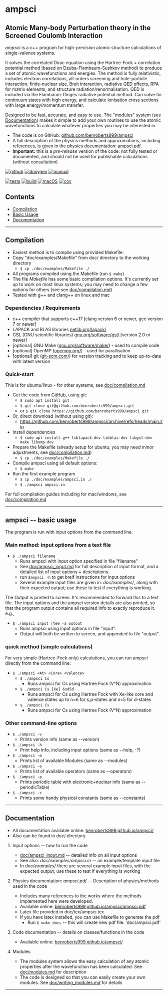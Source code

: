 # ampsci

## Atomic Many-body Perturbation theory in the Screened Coulomb Interaction

_ampsci_ is a c++ program for high-precision atomic structure calculations of single-valence systems.

It solves the correlated Dirac equation using the Hartree-Fock + correlation potential method (based on Dzuba-Flambaum-Sushkov method) to produce a set of atomic wavefunctions and energies.
The method is fully relativistic, includes electron correlations, all-orders screening and hole-particle interaction, finite-nuclear size, Breit interaction, radiative QED effects, RPA for matrix elements, and structure radiation/renormalisation.
QED is included via the Flambaum-Ginges radiative potential method.
Can solve for continuum states with high energy, and calculate ionisation cross sections with large energy/momentum transfer.

Designed to be fast, accurate, and easy to use.
The "modules" system (see [Documentation](#documentation)) makes it simple to add your own routines to use the atomic wavefunctions to calculate whatever properties you may be interested in.

* The code is on GitHub: [github.com/benroberts999/ampsci](https://github.com/benroberts999/ampsci)
* A full description of the physics methods and approximations, including references,
is given in the physics documentation: [ampsci.pdf][man-url].
* **Important:** this is a _pre-release_ version of the code: not fully tested or documented, and should not be used for publishable calculations (without consultation)

[![github][github-badge]](https://github.com/benroberts999/ampsci)
[![doxygen][doxygen-badge]][docs-url]
[![manual][manual-badge]][man-url]

[![tests][tests-badge]][tests-url]
[![build][build-badge]][build-url]
[![macOS][macOS-badge]][macOS-url]
[![cov][cov-badge]][cov-url]

## Contents

* [Compilation](#compilation)
* [Basic Usage](#ampsci-basic-usage)
* [Documentation](#documentation)

--------------------------------------------------------------------------------

## Compilation <a name="compilation"></a>

* Easiest method is to compile using provided Makefile:
* Copy "doc/examples/Makefile" from doc/ directory to the working directory
  * `$ cp ./doc/examples/Makefile ./`
* All programs compiled using the Makefile (run `$ make`)
* The file _Makefile_ has some basic compilation options. It's currently set up to work on most linux systems; you may need to change a few options for others (see see [doc/compilation.md](doc/compilation.md))
* Tested with g++ and clang++ on linux and mac

### Dependencies / Requirements

* c++ compiler that supports c++17 [clang version 6 or newer, gcc version 7 or newer]
* LAPACK and BLAS libraries [netlib.org/lapack/](http://www.netlib.org/lapack/)
* GSL (GNU scientific libraries) [gnu.org/software/gsl/](https://www.gnu.org/software/gsl/) [version 2.0 or newer]
* [optional] GNU Make ([gnu.org/software/make/](https://www.gnu.org/software/make/)) - used to compile code
* [optional] OpenMP ([openmp.org/](https://www.openmp.org/)) - used for parallisation
* [optional] git ([git-scm.com/](https://git-scm.com/)) for version tracking and to keep up-to-date with latest version

### Quick-start

This is for ubuntu/linux - for other systems, see [doc/compilation.md](doc/compilation.md)

* Get the code from [GitHub](https://github.com/benroberts999/ampsci), using git:
  * `$ sudo apt install git`
  * `$ git clone git@github.com:benroberts999/ampsci.git`
  * or `$ git clone https://github.com/benroberts999/ampsci.git`
* Or, direct download (without using git):
  * <https://github.com/benroberts999/ampsci/archive/refs/heads/main.zip>
* Install dependencies
  * `$ sudo apt install g++ liblapack-dev libblas-dev libgsl-dev make libomp-dev`
* Prepare the Makefile (already setup for ubuntu, you may need minor adjustments, see [doc/compilation.md](doc/compilation.md))
  * `$ cp ./doc/examples/Makefile ./`
* Compile ampsci using all default options:  
  * `$ make`
* Run the first example program
  * `$ cp ./doc/examples/ampsci.in ./`
  * `$ ./ampsci ampsci.in`

For full compilation guides including for mac/windows, see [doc/compilation.md](doc/compilation.md)

--------------------------------------------------------------------------------

## ampsci -- basic usage <a name="ampsci-basic-usage"></a>

The program is run with input options from the command line.

### Main method: input options from a text file

* `$ ./ampsci filename`
  * Runs ampsci with input option specified in file "filename"
  * See [doc/ampsci_input.md](doc/ampsci_input.md) for full description of input format,
and a detailed list of input options + descriptions.
  * run `$ampsci -h` to get breif instructions for input options
  * Several example input files are given in: _doc/examples/_, along with their expected output; use these to test if everything is working.

The Output is printed to screen. It's recommended to forward this to a text file.
The input options and the ampsci version details are also printed, so that the
program output contains all required info to exactly reproduce it. e.g.,

* `$ ./ampsci input |tee -a outout`
  * Runs ampsci using input options in file "input".
  * Output will both be written to screen, and appended to
    file "output".

### quick method (simple calculations)

For very simple (Hartree-Fock only) calculations, you can run ampsci directly from the command line:

* `$ ./ampsci <At> <Core> <Valence>`
  * `$ ./ampsci Cs`
    * Runs ampsci for Cs using Hartree Fock (V^N) approximation
  * `$ ./ampsci Cs [Xe] 6sd5d`
    * Runs ampsci for Cs using Hartree Fock with Xe-like core and valence
      states up to n=6 for s,p-states and n=5 for d-states
  * `$ ./ampsci Cs`
    * Runs ampsci for Cs using Hartree Fock (V^N) approximation

### Other command-line options

* `$ ./ampsci -v`
  * Prints version info (same as --version)
* `$ ./ampsci -h`
  * Print help info, including input options (same as --help, -?)
* `$ ./ampsci -m`
  * Prints list of available Modules (same as --modules)
* `$ ./ampsci -o`
  * Prints list of available operators (same as --operators)
* `$ ./ampsci -p`
  * Prints periodic table with electronic+nuclear info (same as --periodicTable)
* `$ ./ampsci -c`
  * Prints some handy physical constants (same as --constants)

--------------------------------------------------------------------------------

## Documentation <a name="documentation"></a>

* All documentation available online: [benroberts999.github.io/ampsci/](https://benroberts999.github.io/ampsci/)
* Also can be found in doc/ directory

 1. Input options -- how to run the code
    * [doc/ampsci_input.md](doc/ampsci_input.md) -- detailed info on all input options
    * See also: _doc/examples/ampsci.in_ -- an example/template input file
    * In _doc/examples/_ there are several example input files, with the expected output; use these to test if everything is working

 2. Physics documentation: _ampsci.pdf_ -- Description of physics/methods used in the code
    * Includes many references to the works where the methods implemented here were developed.
    * Available online: [benroberts999.github.io/ampsci/ampsci.pdf](https://benroberts999.github.io/ampsci/ampsci.pdf)
    * Latex file provided in doc/tex/ampsci.tex
    * If you have latex installed, you can use Makefile to generate the pdf
      * Run `$ make docs` -- this will create new pdf file: 'doc/ampsci.pdf'

 3. Code documentation -- details on classes/functions in the code
    * Available online: [benroberts999.github.io/ampsci/](https://benroberts999.github.io/ampsci/)

 4. Modules
    * The modules system allows the easy calculation of any atomic properties after the wavefunction has been calculated. See [doc/modules.md](doc/modules.md) for description
    * The code is designed so that you can easily create your own modules. See [doc/writing_modules.md](doc/writing_modules.md) for details

--------------------------------------------------------------------------------

[tests-badge]: https://github.com/benroberts999/ampsci/actions/workflows/tests.yml/badge.svg
[tests-url]: https://github.com/benroberts999/ampsci/actions/workflows/tests.yml
[build-badge]: https://github.com/benroberts999/ampsci/actions/workflows/build.yml/badge.svg
[build-url]: https://github.com/benroberts999/ampsci/actions/workflows/build.yml
[macOS-badge]: https://github.com/benroberts999/ampsci/actions/workflows/macOS.yml/badge.svg
[macOS-url]: https://github.com/benroberts999/ampsci/actions/workflows/macOS.yml
[doxygen-badge]: https://img.shields.io/badge/documentation-code%20(html)-blue
[docs-url]: https://benroberts999.github.io/ampsci/
[manual-badge]: https://img.shields.io/badge/documentation-physics%20(pdf)-blue
[man-url]: https://benroberts999.github.io/ampsci/ampsci.pdf
[cov-badge]: https://codecov.io/gh/benroberts999/ampsci/branch/main/graph/badge.svg?token=3M5MH5QXLL
[cov-url]: https://codecov.io/gh/benroberts999/ampsci
[c++-badge]: https://img.shields.io/badge/c++-17-blue
[github-badge]: https://img.shields.io/badge/Code%20available:-GitHub-blueviolet?style=flat&logo=github&logoColor=white

[tests-badge-v2]: tests-badge.svg
[build-badge-v2]: build-badge.svg
[macOS-badge-v2]: macOS-badge.svg
[cov-badge-v2]: cov-badge.svg
